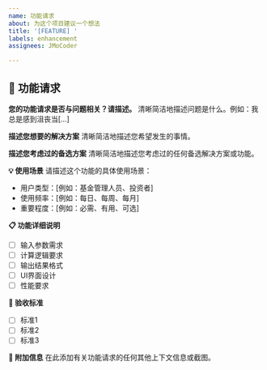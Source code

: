 ```yaml
---
name: 功能请求
about: 为这个项目建议一个想法
title: '[FEATURE] '
labels: enhancement
assignees: JMoCoder

---
```


## 🚀 功能请求

**您的功能请求是否与问题相关？请描述。**
清晰简洁地描述问题是什么。例如：我总是感到沮丧当[...]

**描述您想要的解决方案**
清晰简洁地描述您希望发生的事情。

**描述您考虑过的备选方案**
清晰简洁地描述您考虑过的任何备选解决方案或功能。

**💡 使用场景**
请描述这个功能的具体使用场景：
- 用户类型：[例如：基金管理人员、投资者]
- 使用频率：[例如：每日、每周、每月]
- 重要程度：[例如：必需、有用、可选]

**📋 功能详细说明**
- [ ] 输入参数需求
- [ ] 计算逻辑要求
- [ ] 输出结果格式
- [ ] UI界面设计
- [ ] 性能要求

**🎯 验收标准**
- [ ] 标准1
- [ ] 标准2
- [ ] 标准3

**📝 附加信息**
在此添加有关功能请求的任何其他上下文信息或截图。 